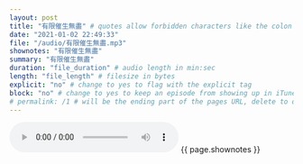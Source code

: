 ```yaml
---
layout: post
title: "有限催生無盡" # quotes allow forbidden characters like the colon
date: "2021-01-02 22:49:33"
file: "/audio/有限催生無盡.mp3"
shownotes: "有限催生無盡"
summary: "有限催生無盡"
duration: "file_duration" # audio length in min:sec
length: "file_length" # filesize in bytes
explicit: "no" # change to yes to flag with the explicit tag
block: "no" # change to yes to keep an episode from showing up in iTunes
# permalink: /1 # will be the ending part of the pages URL, delete to default to the title
---
```


<audio controls>
<source src="{{site.url}}{{site.baseurl}}{{ page.file }}" type="audio/x-mp3">
Your browser does not support the audio element.
</audio>
{{ page.shownotes }}

